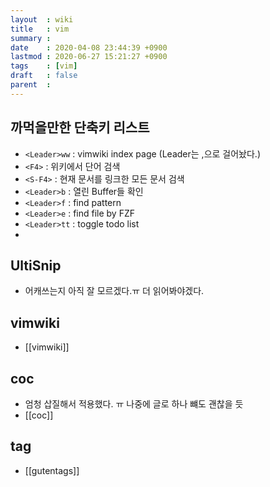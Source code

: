 ```yaml
---
layout  : wiki
title   : vim
summary : 
date    : 2020-04-08 23:44:39 +0900
lastmod : 2020-06-27 15:21:27 +0900
tags    : [vim]
draft   : false
parent  : 
---
```


## 까먹을만한 단축키 리스트
 * `<Leader>ww` : vimwiki index page (Leader는 ,으로 걸어놨다.)
 * `<F4>` : 위키에서 단어 검색
 * `<S-F4>` : 현재 문서를 링크한 모든 문서 검색
 * `<Leader>b` : 열린 Buffer들 확인
 * `<Leader>f` : find pattern
 * `<Leader>e` : find file by FZF
 * `<Leader>tt` : toggle todo list
 * 
## UltiSnip
 * 어캐쓰는지 아직 잘 모르겠다.ㅠ 더 읽어봐야겠다.
## vimwiki
 * [[vimwiki]]
## coc
 * 엄청 삽질해서 적용했다. ㅠ 나중에 글로 하나 뺴도 괜찮을 듯
 * [[coc]]
## tag
 * [[gutentags]]
